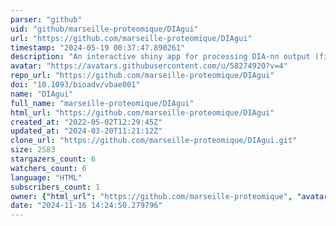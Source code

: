 ```yaml
---
parser: "github"
uid: "github/marseille-proteomique/DIAgui"
url: "https://github.com/marseille-proteomique/DIAgui"
timestamp: "2024-05-19 00:37:47.890261"
description: "An interactive shiny app for processing DIA-nn output (filtering, MaxLFQ, Top3, iBAQ, etc.)"
avatar: "https://avatars.githubusercontent.com/u/58274920?v=4"
repo_url: "https://github.com/marseille-proteomique/DIAgui"
doi: "10.1093/bioadv/vbae001"
name: "DIAgui"
full_name: "marseille-proteomique/DIAgui"
html_url: "https://github.com/marseille-proteomique/DIAgui"
created_at: "2022-05-02T12:29:45Z"
updated_at: "2024-03-20T11:21:12Z"
clone_url: "https://github.com/marseille-proteomique/DIAgui.git"
size: 2583
stargazers_count: 6
watchers_count: 6
language: "HTML"
subscribers_count: 1
owner: {"html_url": "https://github.com/marseille-proteomique", "avatar_url": "https://avatars.githubusercontent.com/u/58274920?v=4", "login": "marseille-proteomique", "type": "Organization"}
date: "2024-11-16 14:24:50.279796"
---
```

